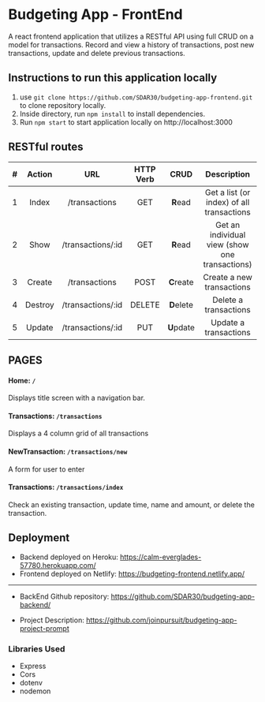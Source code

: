 # Budgeting App - FrontEnd

A react frontend application that utilizes a RESTful API using full CRUD on a model for transactions. Record and view a history of transactions, post new transactions, update and delete previous transactions.


## Instructions to run this application locally

1) use ```git clone https://github.com/SDAR30/budgeting-app-frontend.git``` to clone repository locally.
2) Inside directory, run ```npm install``` to install dependencies. 
3) Run ```npm start```  to start application locally on http://localhost:3000

## RESTful routes

|  #  | Action  |        URL        | HTTP Verb |    CRUD    |                  Description                   |
| :-: | :-----: | :---------------: | :-------: | :--------: | :--------------------------------------------: |
|  1  |  Index  |   /transactions   |    GET    |  **R**ead  |   Get a list (or index) of all transactions    |
|  2  |  Show   | /transactions/:id |    GET    |  **R**ead  | Get an individual view (show one transactions) |
|  3  | Create  |   /transactions   |   POST    | **C**reate |           Create a new transactions            |
|  4  | Destroy | /transactions/:id |  DELETE   | **D**elete |             Delete a transactions              |
|  5  | Update  | /transactions/:id |    PUT    | **U**pdate |             Update a transactions              |

## PAGES

#### Home: ```/```

Displays title screen with a navigation bar.

#### Transactions: ```/transactions```

Displays a 4 column grid of all transactions

#### NewTransaction: ```/transactions/new```

A form for user to enter

#### Transactions: ```/transactions/index```

Check an existing transaction, update time, name and amount, or delete the transaction.




## Deployment

- Backend deployed on Heroku: https://calm-everglades-57780.herokuapp.com/
- Frontend deployed on Netlify: https://budgeting-frontend.netlify.app/

---

- BackEnd Github repository: https://github.com/SDAR30/budgeting-app-backend/

- Project Description: https://github.com/joinpursuit/budgeting-app-project-prompt

### Libraries Used

- Express
- Cors
- dotenv
- nodemon
